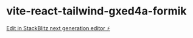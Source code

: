 # vite-react-tailwind-gxed4a-formik

[Edit in StackBlitz next generation editor ⚡️](https://stackblitz.com/~/github.com/guptasanskriti445/vite-react-tailwind-gxed4a-formik)